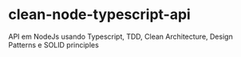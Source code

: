 # clean-node-typescript-api
API em NodeJs usando Typescript, TDD, Clean Architecture, Design Patterns e SOLID principles

